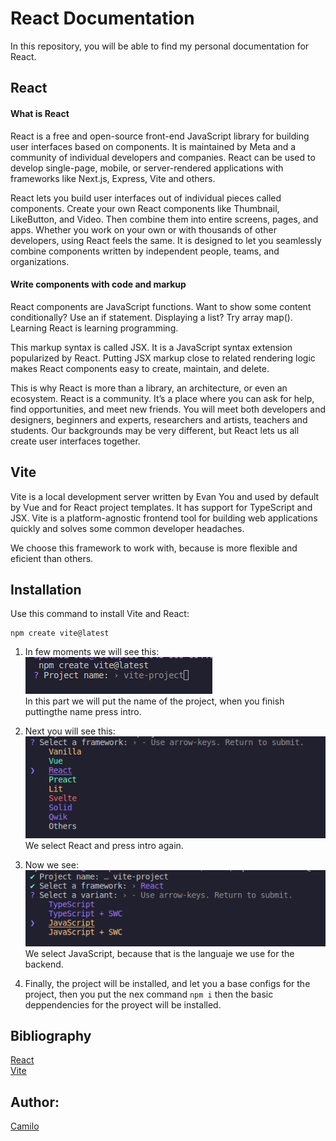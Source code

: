 # React Documentation
 In this repository, you will be able to find my personal documentation for React.

## React
#### What is React
React is a free and open-source front-end JavaScript library for building user interfaces based on components. It is maintained by Meta and a community of individual developers and companies. React can be used to develop single-page, mobile, or server-rendered applications with frameworks like Next.js, Express, Vite and others.

React lets you build user interfaces out of individual pieces called components. Create your own React components like Thumbnail, LikeButton, and Video. Then combine them into entire screens, pages, and apps.
Whether you work on your own or with thousands of other developers, using React feels the same. It is designed to let you seamlessly combine components written by independent people, teams, and organizations.

#### Write components with code and markup
React components are JavaScript functions. Want to show some content conditionally? Use an if statement. Displaying a list? Try array map(). Learning React is learning programming.

This markup syntax is called JSX. It is a JavaScript syntax extension popularized by React. Putting JSX markup close to related rendering logic makes React components easy to create, maintain, and delete.



This is why React is more than a library, an architecture, or even an ecosystem. React is a community. It’s a place where you can ask for help, find opportunities, and meet new friends. You will meet both developers and designers, beginners and experts, researchers and artists, teachers and students. Our backgrounds may be very different, but React lets us all create user interfaces together.

## Vite
Vite is a local development server written by Evan You and used by default by Vue and for React project templates. It has support for TypeScript and JSX. Vite is a platform-agnostic frontend tool for building web applications quickly and solves some common developer headaches.

We choose this framework to work with, because is more flexible and eficient than others.

## Installation  
Use this command to install Vite and React:

    npm create vite@latest

1. In few moments we will see this:   
![](./assets/consola.png)  
In this part we will put the name of the project, when you finish puttingthe name press intro.

2. Next you will see this:  
![](./assets/consola2.png)   
We select React and press intro again.

3. Now we see:          
![](./assets/consola3.png)   
We select JavaScript, because that is the languaje we use for the backend.

4. Finally, the project will be installed, and let you a base configs for the project, then you put the nex command ```npm i```  then the basic deppendencies for the proyect will be installed.










## Bibliography
[React](https://react.dev/)   
[Vite](https://vitejs.dev/)


## Author:
[Camilo](https://github.com/AoKuangg)